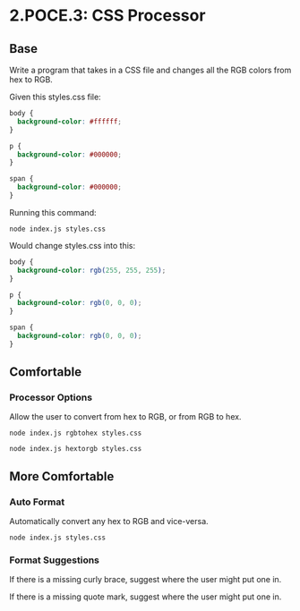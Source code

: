 # 2.POCE.3: CSS Processor

## Base

Write a program that takes in a CSS file and changes all the RGB colors from hex to RGB.

Given this styles.css file:

```css
body {
  background-color: #ffffff;
}

p {
  background-color: #000000;
}

span {
  background-color: #000000;
}
```

Running this command:

```text
node index.js styles.css
```

Would change styles.css into this:

```css
body {
  background-color: rgb(255, 255, 255);
}

p {
  background-color: rgb(0, 0, 0);
}

span {
  background-color: rgb(0, 0, 0);
}
```

## Comfortable

### Processor Options

Allow the user to convert from hex to RGB, or from RGB to hex.

```text
node index.js rgbtohex styles.css
```

```text
node index.js hextorgb styles.css
```

## More Comfortable

### Auto Format

Automatically convert any hex to RGB and vice-versa.

```text
node index.js styles.css
```

### Format Suggestions

If there is a missing curly brace, suggest where the user might put one in.

If there is a missing quote mark, suggest where the user might put one in.

